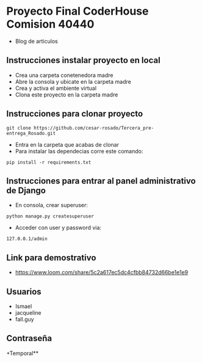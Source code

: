 # Proyecto Final CoderHouse Comision 40440
+ Blog de articulos

## Instrucciones instalar proyecto en local
+ Crea una carpeta conetenedora madre
+ Abre la consola y ubicate en la carpeta madre
+ Crea y activa el ambiente virtual
+ Clona este proyecto en la carpeta madre

## Instrucciones para clonar proyecto
```
git clone https://github.com/cesar-rosado/Tercera_pre-entrega_Rosado.git
```

+ Entra en la carpeta que acabas de clonar
+ Para instalar las dependecias corre este comando:

```
pip install -r requirements.txt
```

## Instrucciones para entrar al panel administrativo de Django
+ En consola, crear superuser:
```
python manage.py createsuperuser
```
+ Acceder con user y password via:
```
127.0.0.1/admin
```

## Link para demostrativo
+ https://www.loom.com/share/5c2a617ec5dc4cfbb84732d66be1e1e9

## Usuarios
+ Ismael
+ jacqueline
+ fall.guy

## Contraseña
+Temporal**